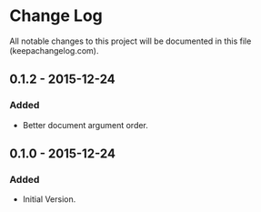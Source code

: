 # Change Log
All notable changes to this project will be documented in this file (keepachangelog.com).

## 0.1.2 - 2015-12-24
### Added
- Better document argument order.

## 0.1.0 - 2015-12-24
### Added
- Initial Version.
